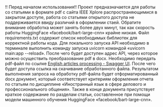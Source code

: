 !! Перед началом использования!!
Проект предназначается для работы со статьями в формате pdf с сайта IEEE Xplore распространяющимися в закрытом доступе, 
работа со статьями открытого доступа не поддерживается ввиду различий в оформлении стаей.
Обратите внимание обработка может занять более двух минут, так как скорость работы HuggingFace «facebook/bart-large-cnn» крайне низкая.
Файл requirements.txt содержит список необходимых библиотек для корректной работы кода.
Для локального запуска API необходимо в терминале выполнить команду запуска uvicorn командой «uvicorn main:app --reload». После чего будет доступен адрес API, 
через которое можно осуществить преобразование pdf в docx.
Необходимо передать pdf-файл по ссылке [English articles processing - Swagger UI](http://127.0.0.1:8000/docs#/default/get_user_pdf_pdf_process_post). 
После чего будет доступа ссылка на скачивание обработанного файла. 
Результатом выполнения запроса на обработку pdf-файла будет отформатированный docx документ, 
который соответствует критериям оформления отчета по статьям по дисциплине «Иностранный язык в сфере делового и профессионального общения».
Также в конце документа присутствует краткое содержание по разделам статьи, составленное при помощи модели машинного обучения HuggingFace «facebook/bart-large-cnn».
